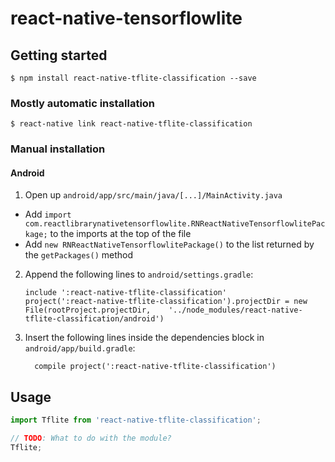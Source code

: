 
# react-native-tensorflowlite

## Getting started

`$ npm install react-native-tflite-classification --save`

### Mostly automatic installation

`$ react-native link react-native-tflite-classification`

### Manual installation


#### Android

1. Open up `android/app/src/main/java/[...]/MainActivity.java`
  - Add `import com.reactlibrarynativetensorflowlite.RNReactNativeTensorflowlitePackage;` to the imports at the top of the file
  - Add `new RNReactNativeTensorflowlitePackage()` to the list returned by the `getPackages()` method
2. Append the following lines to `android/settings.gradle`:
  	```
  	include ':react-native-tflite-classification'
  	project(':react-native-tflite-classification').projectDir = new File(rootProject.projectDir, 	'../node_modules/react-native-tflite-classification/android')
  	```
3. Insert the following lines inside the dependencies block in `android/app/build.gradle`:
  	```
      compile project(':react-native-tflite-classification')
  	```


## Usage
```javascript
import Tflite from 'react-native-tflite-classification';

// TODO: What to do with the module?
Tflite;
```
  
